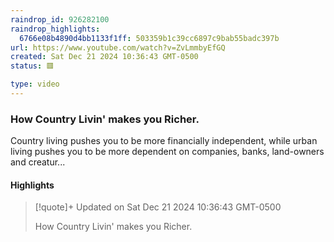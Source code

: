 ```yaml
---
raindrop_id: 926282100
raindrop_highlights:
  6766e08b4890d4bb1133f1ff: 503359b1c39cc6897c9bab55badc397b
url: https://www.youtube.com/watch?v=ZvLmmbyEfGQ
created: Sat Dec 21 2024 10:36:43 GMT-0500
status: 🟥

type: video
---
```



### How Country Livin&#39; makes you Richer.

Country living pushes you to be more financially independent, while urban living pushes you to be more dependent on companies, banks, land-owners and creatur...

#### Highlights

> [!quote]+ Updated on Sat Dec 21 2024 10:36:43 GMT-0500
>
> How Country Livin&#39; makes you Richer.
